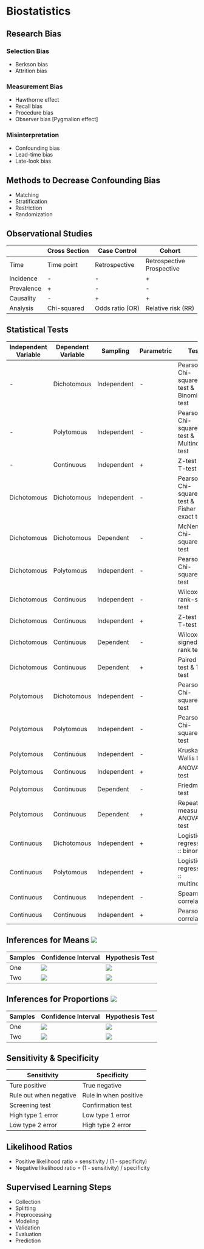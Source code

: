 # Biostatistics

## Research Bias

### Selection Bias

- Berkson bias
- Attrition bias

### Measurement Bias

- Hawthorne effect
- Recall bias
- Procedure bias
- Observer bias [Pygmalion effect]

### Misinterpretation

- Confounding bias
- Lead-time bias
- Late-look bias

## Methods to Decrease Confounding Bias

- Matching
- Stratification
- Restriction
- Randomization

## Observational Studies

||Cross Section|Case Control|Cohort|
|-|-|-|-|
|Time|Time point|Retrospective|Retrospective<br>Prospective|
|Incidence|-|-|+|
|Prevalence|+|-|-|
|Causality|-|+|+|
|Analysis|Chi-squared|Odds ratio (OR)|Relative risk (RR)|

## Statistical Tests

|Independent Variable|Dependent Variable|Sampling|Parametric|Test|
|-|-|-|-|-|
|-|Dichotomous|Independent|-|Pearson Chi-squared test & Binomial test|
|-|Polytomous|Independent|-|Pearson Chi-squared test & Multinomial test|
|-|Continuous|Independent|+|Z-test & T-test|
|Dichotomous|Dichotomous|Independent|-|Pearson Chi-squared test & Fisher exact test|
|Dichotomous|Dichotomous|Dependent|-|McNemar Chi-squared test|
|Dichotomous|Polytomous|Independent|-|Pearson Chi-squared test|
|Dichotomous|Continuous|Independent|-|Wilcoxon rank-sum test|
|Dichotomous|Continuous|Independent|+|Z-test & T-test|
|Dichotomous|Continuous|Dependent|-|Wilcoxon signed-rank test|
|Dichotomous|Continuous|Dependent|+|Paired Z-test & T-test|
|Polytomous|Dichotomous|Independent|-|Pearson Chi-squared test|
|Polytomous|Polytomous|Independent|-|Pearson Chi-squared test|
|Polytomous|Continuous|Independent|-|Kruskal-Wallis test|
|Polytomous|Continuous|Independent|+|ANOVA F-test|
|Polytomous|Continuous|Dependent|-|Friedman test|
|Polytomous|Continuous|Dependent|+|Repeated measures ANOVA F-test|
|Continuous|Dichotomous|Independent|+|Logistic regression :: binomial|
|Continuous|Polytomous|Independent|+|Logistic regression :: multinomial|
|Continuous|Continuous|Independent|-|Spearman correlation|
|Continuous|Continuous|Independent|+|Pearson correlation|

## Inferences for Means ![](https://latex.codecogs.com/gif.latex?\overline{X})

|Samples|Confidence Interval|Hypothesis Test|
|-|-|-|
|One|![][1]|![][2]|
|Two|![][3]|![][4]|

## Inferences for Proportions ![](https://latex.codecogs.com/gif.latex?\hat{p})

|Samples|Confidence Interval|Hypothesis Test|
|-|-|-|
|One|![][5]|![][6]|
|Two|![][7]|![][8]|

## Sensitivity & Specificity

|Sensitivity|Specificity|
|-|-|
|Ture positive|True negative|
|Rule out when negative|Rule in when positive|
|Screening test|Confirmation test|
|High type 1 error|Low type 1 error|
|Low type 2 error|High type 2 error|

## Likelihood Ratios

- Positive likelihood ratio = sensitivity / (1 - specificity)
- Negative likelihood ratio = (1 - sensitivity) / specificity

## Supervised Learning Steps

- Collection
- Splitting
- Preprocessing
- Modeling
- Validation
- Evaluation
- Prediction

[1]: https://latex.codecogs.com/gif.latex?\overline{X}\pm{t}_\text{df}\frac{S}{\sqrt{n}},\text{df}=n-1
[2]: https://latex.codecogs.com/gif.latex?t_\text{df}=(\overline{X}-\mu)/\frac{S}{\sqrt{n}},\text{df}=n-1
[3]: https://latex.codecogs.com/gif.latex?(\overline{X}_1-\overline{X}2)\pm{t}_\text{df}\sqrt{\frac{S_1^2}{n_1}&plus;\frac{S_2^2}{n_2}},\text{df}=\min\{n_1-1,n_2-1\}
[4]: https://latex.codecogs.com/gif.latex?t_\text{df}=(\overline{X}_1-\overline{X}_2)/\sqrt{\frac{S_1^2}{n_1}&plus;\frac{S_2^2}{n_2}},\text{df}=\min\{n_1-1,n_2-1\}
[5]: https://latex.codecogs.com/gif.latex?\hat{p}\pm{z}\sqrt{\frac{\hat{p}(1-\hat{p})}{n}}
[6]: https://latex.codecogs.com/gif.latex?z=(\hat{p}-p)/\sqrt{\frac{p(1-p)}{n}}
[7]: https://latex.codecogs.com/gif.latex?(\hat{p}_1-\hat{p}_2)\pm{z}\sqrt{\frac{\hat{p}_1(1-\hat{p}_1)}{n_1}&plus;\frac{\hat{p}_2(1-\hat{p}_2)}{n_2}}
[8]: https://latex.codecogs.com/gif.latex?z=(\hat{p}_1-\hat{p}_2)/\sqrt{\frac{p(1-p)}{n_1}&plus;\frac{p(1-p)}{n_2}},p=\frac{n_1\hat{p}_1&plus;n_2\hat{p}_2}{n_1&plus;n_2}
